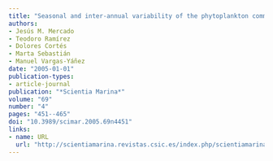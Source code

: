 ```yaml
---
title: "Seasonal and inter-annual variability of the phytoplankton communities in an upwelling area of the Alborán Sea (SW Mediterranean Sea)"
authors:
- Jesús M. Mercado
- Teodoro Ramírez
- Dolores Cortés
- Marta Sebastián
- Manuel Vargas-Yáñez
date: "2005-01-01"
publication-types:
- article-journal
publication: "*Scientia Marina*"
volume: "69"
number: "4"
pages: "451--465"
doi: "10.3989/scimar.2005.69n4451"
links:
- name: URL
  url: "http://scientiamarina.revistas.csic.es/index.php/scientiamarina/article/view/274/274"
---
```

